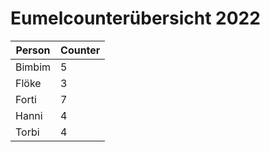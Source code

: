 # Eumelcounterübersicht 2022

|Person|Counter|
|---|---|
|Bimbim|5|
|Flöke|3|
|Forti|7|
|Hanni|4|
|Torbi|4|